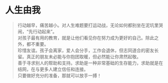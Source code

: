 # 人生由我
> 行动越早，痛苦越小。对人生难题要打运动战，无论如何都别坐在泥坑里哭闹，“先行动起来”。  
> 对孩子最有用的教育，就是让他们看见你在努力成为更好的自己。除此之外，都不重要。  
> 珍惜友谊。孩子会离家，爱人会分手，工作会退休，但志同道合的密友长留。真正的朋友未必能与你抱团取暖，但必然能让你肃然起敬。  
> 善于寻求别人的帮助和支持。求助是一种非常基础的生存能力，求助就是在结网，在与更多人建立信任和连接。  
> 只要做好充分的准备，那就可以放手一搏！  
